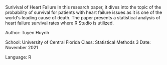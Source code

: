 Surivival of Heart Failure
In this research paper, it dives into the topic of the probability of survival for patients with
heart failure issues as it is one of the world's leading cause of death. The paper presents a 
statistical analysis of heart failure survival rates where R Studio is utilized.

Author: Tuyen Huynh

School: University of Central Florida
Class: Statistical Methods 3
Date: November 2021

Language: R
